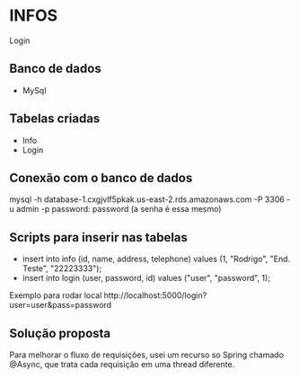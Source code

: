 # INFOS

Login

## Banco de dados
* MySql

## Tabelas criadas
* Info
* Login

## Conexão com o banco de dados
mysql -h database-1.cxgjvlf5pkak.us-east-2.rds.amazonaws.com -P 3306 -u admin -p
password: password (a senha é essa mesmo)

## Scripts para inserir nas tabelas

* insert into info (id, name, address, telephone) values (1, "Rodrigo", "End. Teste", "22223333");
* insert into login (user, password, id) values ("user", "password", 1);

Exemplo para rodar local
http://localhost:5000/login?user=user&pass=password

## Solução proposta
Para melhorar o fluxo de requisições, usei um recurso so Spring chamado @Async, que trata cada requisição em uma thread diferente.
